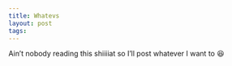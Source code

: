 ```yaml
---
title: Whatevs
layout: post
tags:
---
```


Ain’t nobody reading this shiiiiat so I’ll post whatever I want to 😆